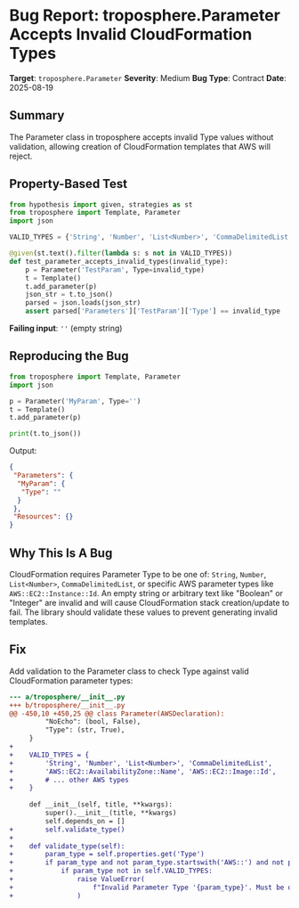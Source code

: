 # Bug Report: troposphere.Parameter Accepts Invalid CloudFormation Types

**Target**: `troposphere.Parameter`
**Severity**: Medium
**Bug Type**: Contract
**Date**: 2025-08-19

## Summary

The Parameter class in troposphere accepts invalid Type values without validation, allowing creation of CloudFormation templates that AWS will reject.

## Property-Based Test

```python
from hypothesis import given, strategies as st
from troposphere import Template, Parameter
import json

VALID_TYPES = {'String', 'Number', 'List<Number>', 'CommaDelimitedList'}

@given(st.text().filter(lambda s: s not in VALID_TYPES))
def test_parameter_accepts_invalid_types(invalid_type):
    p = Parameter('TestParam', Type=invalid_type)
    t = Template()
    t.add_parameter(p)
    json_str = t.to_json()
    parsed = json.loads(json_str)
    assert parsed['Parameters']['TestParam']['Type'] == invalid_type
```

**Failing input**: `''` (empty string)

## Reproducing the Bug

```python
from troposphere import Template, Parameter
import json

p = Parameter('MyParam', Type='')
t = Template()
t.add_parameter(p)

print(t.to_json())
```

Output:
```json
{
 "Parameters": {
  "MyParam": {
   "Type": ""
  }
 },
 "Resources": {}
}
```

## Why This Is A Bug

CloudFormation requires Parameter Type to be one of: `String`, `Number`, `List<Number>`, `CommaDelimitedList`, or specific AWS parameter types like `AWS::EC2::Instance::Id`. An empty string or arbitrary text like "Boolean" or "Integer" are invalid and will cause CloudFormation stack creation/update to fail. The library should validate these values to prevent generating invalid templates.

## Fix

Add validation to the Parameter class to check Type against valid CloudFormation parameter types:

```diff
--- a/troposphere/__init__.py
+++ b/troposphere/__init__.py
@@ -450,10 +450,25 @@ class Parameter(AWSDeclaration):
         "NoEcho": (bool, False),
         "Type": (str, True),
     }
+    
+    VALID_TYPES = {
+        'String', 'Number', 'List<Number>', 'CommaDelimitedList',
+        'AWS::EC2::AvailabilityZone::Name', 'AWS::EC2::Image::Id',
+        # ... other AWS types
+    }
 
     def __init__(self, title, **kwargs):
         super().__init__(title, **kwargs)
         self.depends_on = []
+        self.validate_type()
+    
+    def validate_type(self):
+        param_type = self.properties.get('Type')
+        if param_type and not param_type.startswith('AWS::') and not param_type.startswith('List<AWS::'):
+            if param_type not in self.VALID_TYPES:
+                raise ValueError(
+                    f"Invalid Parameter Type '{param_type}'. Must be one of: {', '.join(sorted(self.VALID_TYPES))}"
+                )
```